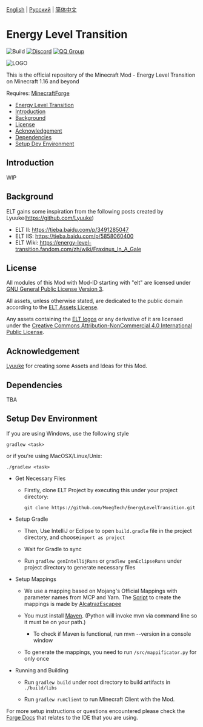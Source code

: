 [English](README.md) | [Русский](README.RU.md) | [简体中文](README.CN.md)

# Energy Level Transition 
![Build](https://github.com/MoegTech/EnergyLevelTransition/workflows/Build/badge.svg) 
[![Discord](https://img.shields.io/badge/Discord-Join%20Us-blue)](https://discord.gg/BWn6E94)
[![QQ Group](https://img.shields.io/badge/QQ%20Group-940209097-blue)](https://jq.qq.com/?_wv=1027&k=keVW7jBX)

![LOGO](https://raw.githubusercontent.com/MoegTech/EnergyLevelTransition/1.16/src/main/resources/logos/logo-300-300.png)

This is the official repository of the Minecraft Mod - Energy Level Transition on Minecraft 1.16 and beyond

Requires: [MinecraftForge](https://github.com/MinecraftForge/MinecraftForge) 

- [Energy Level Transition](#energy-level-transition)
- [Introduction](#introduction)
- [Background](#background)
- [License](#license)
- [Acknowledgement](#acknowledgement)
- [Dependencies](#dependencies)
- [Setup Dev Environment](#setup-dev-environment)

## Introduction

WIP

## Background

ELT gains some inspiration from the following posts created by Lyuuke(https://github.com/Lyuuke)
- ELT II: https://tieba.baidu.com/p/3491285047
- ELT IIS: https://tieba.baidu.com/p/5858060400
- ELT Wiki: https://energy-level-transition.fandom.com/zh/wiki/Fraxinus_In_A_Gale

## License

All modules of this Mod with Mod-ID starting with "elt" are licensed under [GNU General Public License Version 3](LICENSE). 

All assets, unless otherwise stated, are dedicated to the public domain
according to the [ELT Assets License](src/main/resources/LICENSE.assets).

Any assets containing the [ELT logos](src/main/resources/assets.energyleveltransition/icon.png) or any
derivative of it are licensed under the [Creative Commons Attribution-NonCommercial 4.0 International Public License](src/main/resources/LICENSE.logos).

## Acknowledgement

[Lyuuke](https://github.com/Lyuuke) for creating some Assets and Ideas for this Mod. 

## Dependencies

TBA

## Setup Dev Environment

If you are using Windows, use the following style

```gradlew <task>```

or if you're using MacOSX/Linux/Unix:

```./gradlew <task>```

- Get Necessary Files

    - Firstly, clone ELT Project by executing this under your project directory:
        ```
        git clone https://github.com/MoegTech/EnergyLevelTransition.git
        ```

- Setup Gradle

    - Then, Use IntelliJ or Eclipse to open `build.gradle` file in the project directory, and choose`import as project`

    - Wait for Gradle to sync

    - Run `gradlew genIntellijRuns` or `gradlew genEclipseRuns` under project directory to generate necessary files

- Setup Mappings

    - We use a mapping based on Mojang's Official Mappings with parameter names from MCP and Yarn. 
      The [Script](https://github.com/alcatrazEscapee/Mappificator) to create the mappings is made by [AlcatrazEscapee](https://github.com/alcatrazEscapee)

    - You must install [Maven](https://maven.apache.org/). (Python will invoke mvn via command line so it must be on your path.)
        - To check if Maven is functional, run mvn --version in a console window    

    - To generate the mappings, you need to run `/src/mappificator.py` for only once

- Running and Building
  
    - Run `gradlew build` under root directory to build artifacts in `./build/libs`

    - Run `gradlew runClient` to run Minecraft Client with the Mod.

For more setup instructions or questions encountered please check the [Forge Docs](https://mcforge.readthedocs.io/en/1.16.x/gettingstarted/) that relates to the IDE that you are using.